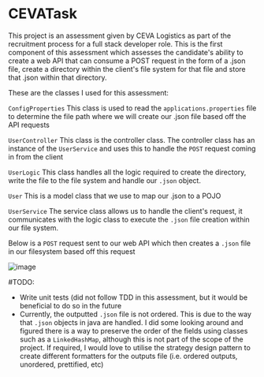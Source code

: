 # CEVATask
This project is an assessment given by CEVA Logistics as part of the recruitment process for a full stack developer role.
This is the first component of this assessment which assesses the candidate's ability to create a web API that can consume a POST request in the form of a .json file, 
create a directory within the client's file system for that file and store that .json within that directory.

These are the classes I used for this assessment:

```ConfigProperties```
This class is used to read the ``applications.properties`` file to determine the file path where we will create our .json file based off the API requests

``UserController``
This class is the controller class. The controller class has an instance of the ``UserService`` and uses this to handle the ``POST`` request coming in from the client

``UserLogic``
This class handles all the logic required to create the directory, write the file to the file system and handle our ``.json`` object. 

``User``
This is a model class that we use to map our .json to a POJO

``UserService``
The service class allows us to handle the client's request, it communicates with the logic class to execute the ``.json`` file creation within our file system. 

Below is a ``POST`` request sent to our web API which then creates a ``.json`` file in our filesystem based off this request

![image](https://user-images.githubusercontent.com/51204670/175796154-78ccc7c4-d099-4f31-a0ee-a033a166fe32.png)

#TODO:

- Write unit tests (did not follow TDD in this assessment, but it would be beneficial to do so in the future
- Currently, the outputted ``.json`` file is not ordered. This is due to the way that ``.json`` objects in java are handled.
I did some looking around and figured there is a way to preserve the order of the fields using classes such as a ``LinkedHashMap``, 
although this is not part of the scope of the project.
If required, I would love to utilise the strategy design pattern to create different formatters for the outputs file (i.e. ordered outputs, unordered, prettified, etc)


